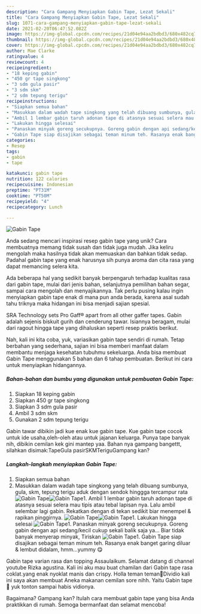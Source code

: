 ```yaml
---
description: "Cara Gampang Menyiapkan Gabin Tape, Lezat Sekali"
title: "Cara Gampang Menyiapkan Gabin Tape, Lezat Sekali"
slug: 1071-cara-gampang-menyiapkan-gabin-tape-lezat-sekali
date: 2021-02-20T06:47:52.082Z
image: https://img-global.cpcdn.com/recipes/21d04e94aa2bdbd3/680x482cq70/gabin-tape-foto-resep-utama.jpg
thumbnail: https://img-global.cpcdn.com/recipes/21d04e94aa2bdbd3/680x482cq70/gabin-tape-foto-resep-utama.jpg
cover: https://img-global.cpcdn.com/recipes/21d04e94aa2bdbd3/680x482cq70/gabin-tape-foto-resep-utama.jpg
author: Mae Clarke
ratingvalue: 4
reviewcount: 4
recipeingredient:
- "18 keping gabin"
- "450 gr tape singkong"
- "3 sdm gula pasir"
- "3 sdm skm"
- "2 sdm tepung terigu"
recipeinstructions:
- "Siapkan semua bahan"
- "Masukkan dalam wadah tape singkong yang telah dibuang sumbunya, gula, skm, tepung terigu aduk dengan sendok hinggga tercampur rata"
- "Ambil 1 lembar gabin taruh adonan tape di atasnya sesuai selera mau tipis atau tebal lapisan nya. Lalu ambil selembar lagi gabin. Rekatkan dengan di tekan sedikit biar menempel &amp; rapikan pinggirnya."
- "Lakukan hingga selesai"
- "Panaskan minyak goreng secukupnya. Goreng gabin dengan api sedang/kecil cukup sekali balik saja ya... Biar tidak banyak menyerap minyak, Tiriskan"
- "Gabin Tape siap disajikan sebagai teman minum teh. Rasanya enak banget garing diluar &amp; lembut didalam, hmm...yummy 😋"
categories:
- Resep
tags:
- gabin
- tape

katakunci: gabin tape 
nutrition: 122 calories
recipecuisine: Indonesian
preptime: "PT31M"
cooktime: "PT50M"
recipeyield: "4"
recipecategory: Lunch

---
```



![Gabin Tape](https://img-global.cpcdn.com/recipes/21d04e94aa2bdbd3/680x482cq70/gabin-tape-foto-resep-utama.jpg)

Anda sedang mencari inspirasi resep gabin tape yang unik? Cara membuatnya memang tidak susah dan tidak juga mudah. Jika keliru mengolah maka hasilnya tidak akan memuaskan dan bahkan tidak sedap. Padahal gabin tape yang enak harusnya sih punya aroma dan cita rasa yang dapat memancing selera kita.

Ada beberapa hal yang sedikit banyak berpengaruh terhadap kualitas rasa dari gabin tape, mulai dari jenis bahan, selanjutnya pemilihan bahan segar, sampai cara mengolah dan menyajikannya. Tak perlu pusing kalau ingin menyiapkan gabin tape enak di mana pun anda berada, karena asal sudah tahu triknya maka hidangan ini bisa menjadi sajian spesial.

SRA Technology sets Pro Gaff® apart from all other gaffer tapes. Gabin adalah sejenis biskuit gurih dan cenderung tawar. Isiannya beragam, mulai dari ragout hingga tape yang dihaluskan seperti resep praktis berikut.


Nah, kali ini kita coba, yuk, variasikan gabin tape sendiri di rumah. Tetap berbahan yang sederhana, sajian ini bisa memberi manfaat dalam membantu menjaga kesehatan tubuhmu sekeluarga. Anda bisa membuat Gabin Tape menggunakan 5 bahan dan 6 tahap pembuatan. Berikut ini cara untuk menyiapkan hidangannya.

<!--inarticleads1-->

##### Bahan-bahan dan bumbu yang digunakan untuk pembuatan Gabin Tape:

1. Siapkan 18 keping gabin
1. Siapkan 450 gr tape singkong
1. Siapkan 3 sdm gula pasir
1. Ambil 3 sdm skm
1. Gunakan 2 sdm tepung terigu


Gabin tawar dibikin jadi kue enak kue gabin tape. Kue gabin tape cocok untuk ide usaha,oleh-oleh atau untuk jajanan keluarga. Punya tape banyak nih, dibikin cemilan kek gini mantep yaa. Bahan nya gampang bangettt, silahkan disimak:TapeGula pasirSKMTeriguGampang kan? 

<!--inarticleads2-->

##### Langkah-langkah menyiapkan Gabin Tape:

1. Siapkan semua bahan
1. Masukkan dalam wadah tape singkong yang telah dibuang sumbunya, gula, skm, tepung terigu aduk dengan sendok hinggga tercampur rata
<img src="//assets-global.cpcdn.com/assets/icons/button_play-2c75c40dde080a61004c1f40b05d8f140eaff45d7e9e6481dc71c63d2e7c4909.png" alt="Gabin Tape"><img src="//assets-global.cpcdn.com/assets/icons/button_play-2c75c40dde080a61004c1f40b05d8f140eaff45d7e9e6481dc71c63d2e7c4909.png" alt="Gabin Tape">1. Ambil 1 lembar gabin taruh adonan tape di atasnya sesuai selera mau tipis atau tebal lapisan nya. Lalu ambil selembar lagi gabin. Rekatkan dengan di tekan sedikit biar menempel &amp; rapikan pinggirnya.
<img src="//assets-global.cpcdn.com/assets/icons/button_play-2c75c40dde080a61004c1f40b05d8f140eaff45d7e9e6481dc71c63d2e7c4909.png" alt="Gabin Tape"><img src="//assets-global.cpcdn.com/assets/icons/button_play-2c75c40dde080a61004c1f40b05d8f140eaff45d7e9e6481dc71c63d2e7c4909.png" alt="Gabin Tape">1. Lakukan hingga selesai
<img src="//assets-global.cpcdn.com/assets/icons/button_play-2c75c40dde080a61004c1f40b05d8f140eaff45d7e9e6481dc71c63d2e7c4909.png" alt="Gabin Tape">1. Panaskan minyak goreng secukupnya. Goreng gabin dengan api sedang/kecil cukup sekali balik saja ya... Biar tidak banyak menyerap minyak, Tiriskan
<img src="//assets-global.cpcdn.com/assets/icons/button_play-2c75c40dde080a61004c1f40b05d8f140eaff45d7e9e6481dc71c63d2e7c4909.png" alt="Gabin Tape">1. Gabin Tape siap disajikan sebagai teman minum teh. Rasanya enak banget garing diluar &amp; lembut didalam, hmm...yummy 😋


Gabin tape varian rasa dan topping Assaulaikum. Selamat datang di channel youtube Rizka agustina. Kali ini aku mau buat chamilan dari Gabin tape rasa coklat.yang enak nyoklat manis dan crispy. Holla teman teman🤗Dividio kali ini saya akan membuat Aneka makanan cemilan sore nihh. Yaitu Gabin tape 🤤 yuk tonton sampai habis vidionya. 

Bagaimana? Gampang kan? Itulah cara membuat gabin tape yang bisa Anda praktikkan di rumah. Semoga bermanfaat dan selamat mencoba!
